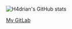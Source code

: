 ![H4drian's GitHub stats](https://github-readme-stats.vercel.app/api?username=Icosa-dev&show_icons=true&theme=cobalt)

[My GitLab](https://gitlab.com/Icosaa)
